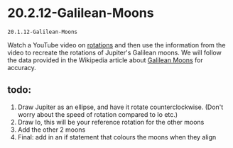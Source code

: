 # 20.2.12-Galilean-Moons
```
20.1.12-Galilean-Moons
```


Watch a YouTube video on [rotations](https://www.youtube.com/watch?v=o9sgjuh-CBM&ab_channel=TheCodingTrain) and then use the information from the video to recreate the rotations of Jupiter's Galilean moons. We will follow the data provided in the Wikipedia article about [Galilean Moons](https://en.wikipedia.org/wiki/Galilean_moons) for accuracy.


## todo:
1. Draw Jupiter as an ellipse, and have it rotate counterclockwise. (Don't worry about the speed of rotation compared to Io etc.)
2. Draw Io, this will be your reference rotation for the other moons
3. Add the other 2 moons
4. Final: add in an if statement that colours the moons when they align
